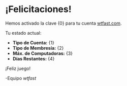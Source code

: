 # ¡Felicitaciones! 

Hemos activado la clave {0} para tu cuenta [wtfast.com](https://wtfast.com). 

Tu estado actual: 

* **Tipo de Cuenta:** {1}
* **Tipo de Membresía:** {2}
* **Máx. de Computadoras:** {3}
* **Días Restantes:** {4}

¡Feliz juego! 

-Equipo *wtfast*
